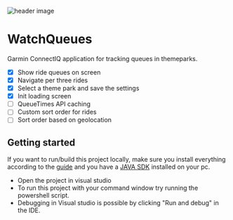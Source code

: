 ![header image](https://i.postimg.cc/bvN8b0XG/Header-README-MD.png)
# WatchQueues
Garmin ConnectIQ application for tracking queues in themeparks.

- [x] Show ride queues on screen
- [x] Navigate per three rides
- [x] Select a theme park and save the settings
- [x] Init loading screen
- [ ] QueueTimes API caching
- [ ] Custom sort order for rides
- [ ] Sort order based on geolocation

## Getting started

If you want to run/build this project locally, make sure you install everything according to the [guide](https://developer.garmin.com/connect-iq/connect-iq-basics/getting-started/) and you have a [JAVA SDK](https://www.oracle.com/java/technologies/downloads/#jdk19-windows) installed on your pc. 

- Open the project in visual studio
- To run this project with your command window try running the powershell script.
- Debugging in Visual studio is possible by clicking "Run and debug" in the IDE.


